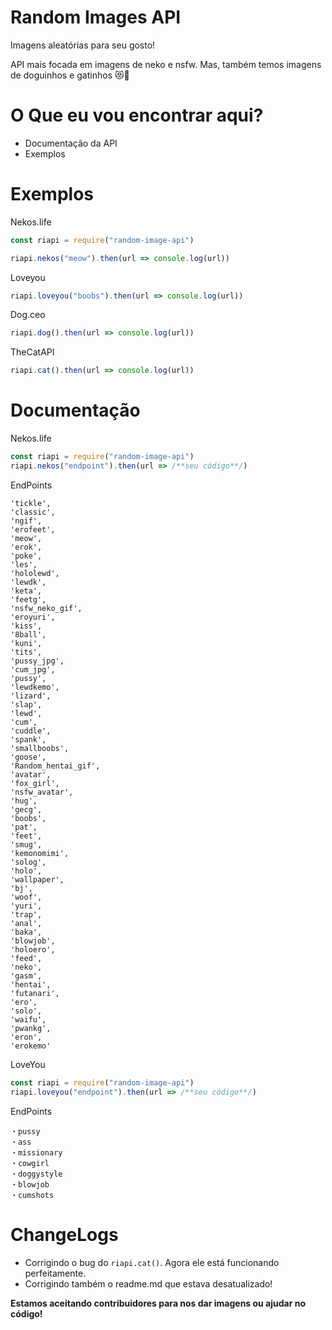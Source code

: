 # Random Images API
Imagens aleatórias para seu gosto!

API mais focada em imagens de neko e nsfw. Mas, também temos imagens de doguinhos e gatinhos 😻🐶

# O Que eu vou encontrar aqui?
* Documentação da API
* Exemplos

# Exemplos
Nekos.life
```javascript
const riapi = require("random-image-api")

riapi.nekos("meow").then(url => console.log(url))
```
Loveyou
```js
riapi.loveyou("boobs").then(url => console.log(url))
```
Dog.ceo
```js
riapi.dog().then(url => console.log(url))
```
TheCatAPI
```js
riapi.cat().then(url => console.log(url))
```

# Documentação
Nekos.life
```js
const riapi = require("random-image-api")
riapi.nekos("endpoint").then(url => /**seu código**/)
```
EndPoints
```'femdom',
'tickle',
'classic',
'ngif',
'erofeet',
'meow',
'erok',
'poke',
'les',
'hololewd',
'lewdk',
'keta',
'feetg',
'nsfw_neko_gif',
'eroyuri',
'kiss', 
'8ball',
'kuni',
'tits',
'pussy_jpg',
'cum_jpg',
'pussy',
'lewdkemo',
'lizard',
'slap',
'lewd',
'cum',
'cuddle',
'spank',
'smallboobs',
'goose',
'Random_hentai_gif',
'avatar',
'fox_girl',
'nsfw_avatar',
'hug',
'gecg',
'boobs',
'pat',
'feet',
'smug',
'kemonomimi',
'solog',
'holo',
'wallpaper',
'bj',
'woof',
'yuri',
'trap',
'anal',
'baka',
'blowjob',
'holoero',
'feed',
'neko',
'gasm',
'hentai',
'futanari',
'ero',
'solo',
'waifu',
'pwankg',
'eron',
'erokemo'
```

LoveYou
```js
const riapi = require("random-image-api")
riapi.loveyou("endpoint").then(url => /**seu código**/)
```
EndPoints
```・boobs         
・pussy
・ass
・missionary
・cowgirl
・doggystyle
・blowjob
・cumshots
```

# ChangeLogs
* Corrigindo o bug do `riapi.cat()`. Agora ele está funcionando perfeitamente.
* Corrigindo também o readme.md que estava desatualizado!

**Estamos aceitando contribuidores para nos dar imagens ou ajudar no código!**
